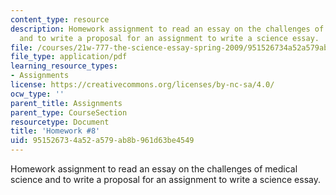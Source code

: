```yaml
---
content_type: resource
description: Homework assignment to read an essay on the challenges of medical science
  and to write a proposal for an assignment to write a science essay.
file: /courses/21w-777-the-science-essay-spring-2009/951526734a52a579ab8b961d63be4549_MIT21W_777s09_assn06_hw8.pdf
file_type: application/pdf
learning_resource_types:
- Assignments
license: https://creativecommons.org/licenses/by-nc-sa/4.0/
ocw_type: ''
parent_title: Assignments
parent_type: CourseSection
resourcetype: Document
title: 'Homework #8'
uid: 95152673-4a52-a579-ab8b-961d63be4549
---
```

Homework assignment to read an essay on the challenges of medical science and to write a proposal for an assignment to write a science essay.